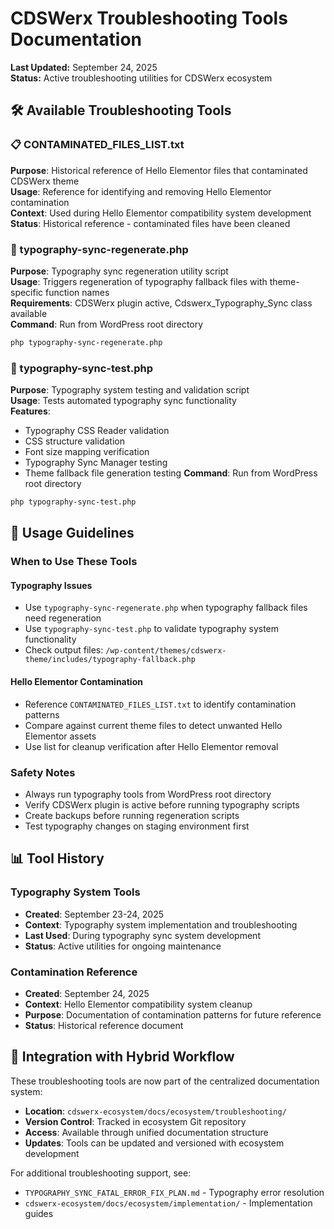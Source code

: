 # CDSWerx Troubleshooting Tools Documentation

**Last Updated:** September 24, 2025  
**Status:** Active troubleshooting utilities for CDSWerx ecosystem

## 🛠️ Available Troubleshooting Tools

### **📋 CONTAMINATED_FILES_LIST.txt**
**Purpose**: Historical reference of Hello Elementor files that contaminated CDSWerx theme  
**Usage**: Reference for identifying and removing Hello Elementor contamination  
**Context**: Used during Hello Elementor compatibility system development  
**Status**: Historical reference - contaminated files have been cleaned

### **🔧 typography-sync-regenerate.php**
**Purpose**: Typography sync regeneration utility script  
**Usage**: Triggers regeneration of typography fallback files with theme-specific function names  
**Requirements**: CDSWerx plugin active, Cdswerx_Typography_Sync class available  
**Command**: Run from WordPress root directory  
```bash
php typography-sync-regenerate.php
```

### **🧪 typography-sync-test.php**
**Purpose**: Typography system testing and validation script  
**Usage**: Tests automated typography sync functionality  
**Features**:
- Typography CSS Reader validation
- CSS structure validation
- Font size mapping verification  
- Typography Sync Manager testing
- Theme fallback file generation testing
**Command**: Run from WordPress root directory
```bash
php typography-sync-test.php
```

## 🎯 Usage Guidelines

### **When to Use These Tools**

#### **Typography Issues**
- Use `typography-sync-regenerate.php` when typography fallback files need regeneration
- Use `typography-sync-test.php` to validate typography system functionality
- Check output files: `/wp-content/themes/cdswerx-theme/includes/typography-fallback.php`

#### **Hello Elementor Contamination**
- Reference `CONTAMINATED_FILES_LIST.txt` to identify contamination patterns
- Compare against current theme files to detect unwanted Hello Elementor assets
- Use list for cleanup verification after Hello Elementor removal

### **Safety Notes**
- Always run typography tools from WordPress root directory
- Verify CDSWerx plugin is active before running typography scripts
- Create backups before running regeneration scripts
- Test typography changes on staging environment first

## 📊 Tool History

### **Typography System Tools**
- **Created**: September 23-24, 2025
- **Context**: Typography system implementation and troubleshooting
- **Last Used**: During typography sync system development
- **Status**: Active utilities for ongoing maintenance

### **Contamination Reference**
- **Created**: September 24, 2025  
- **Context**: Hello Elementor compatibility system cleanup
- **Purpose**: Documentation of contamination patterns for future reference
- **Status**: Historical reference document

## 🔄 Integration with Hybrid Workflow

These troubleshooting tools are now part of the centralized documentation system:
- **Location**: `cdswerx-ecosystem/docs/ecosystem/troubleshooting/`
- **Version Control**: Tracked in ecosystem Git repository
- **Access**: Available through unified documentation structure
- **Updates**: Tools can be updated and versioned with ecosystem development

For additional troubleshooting support, see:
- `TYPOGRAPHY_SYNC_FATAL_ERROR_FIX_PLAN.md` - Typography error resolution
- `cdswerx-ecosystem/docs/ecosystem/implementation/` - Implementation guides